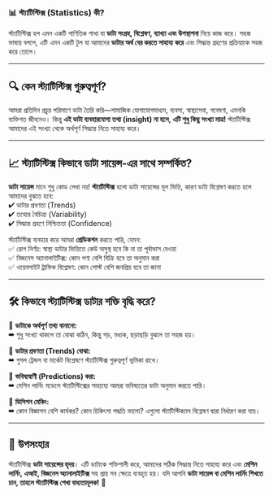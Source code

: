 
### **📊 স্ট্যাটিস্টিক্স (Statistics) কী?**  
স্ট্যাটিস্টিক্স হল এমন একটি গাণিতিক শাখা যা **ডাটা সংগ্রহ, বিশ্লেষণ, ব্যাখ্যা এবং উপস্থাপনা** নিয়ে কাজ করে। সহজ ভাষায় বললে, এটি এমন একটি টুল যা আমাদের **ডাটার অর্থ বের করতে সাহায্য করে** এবং সিদ্ধান্ত গ্রহণের প্রক্রিয়াকে সহজ করে তোলে।  

---

## **🔍 কেন স্ট্যাটিস্টিক্স গুরুত্বপূর্ণ?**  
আমরা প্রতিদিন প্রচুর পরিমাণে ডাটা তৈরি করি—সামাজিক যোগাযোগমাধ্যম, ব্যবসা, স্বাস্থ্যসেবা, গবেষণা, এমনকি ব্যক্তিগত জীবনেও। কিন্তু **এই ডাটা ব্যবহারযোগ্য তথ্য (insight) না হলে, এটি শুধু কিছু সংখ্যা মাত্র!** স্ট্যাটিস্টিক্স আমাদের এই সংখ্যা থেকে অর্থপূর্ণ সিদ্ধান্ত নিতে সাহায্য করে।  

---

## **📈 স্ট্যাটিস্টিক্স কিভাবে ডাটা সায়েন্স-এর সাথে সম্পর্কিত?**  
**ডাটা সায়েন্স** মানে শুধু কোড লেখা নয়! **স্ট্যাটিস্টিক্স** হলো ডাটা সায়েন্সের মূল ভিত্তি, কারণ ডাটা বিশ্লেষণ করতে হলে আমাদের বুঝতে হবে:  
✔ ডাটার প্রবণতা (Trends)  
✔ তথ্যের বৈচিত্র্য (Variability)  
✔ সিদ্ধান্ত গ্রহণে নিশ্চিততা (Confidence)  

স্ট্যাটিস্টিক্স ব্যবহার করে আমরা **প্রেডিকশন** করতে পারি, যেমন:  
✅ রোগ নির্ণয়: স্বাস্থ্য ডাটার ভিত্তিতে কেউ অসুস্থ হবে কি না তা পূর্বাভাস দেওয়া  
✅ বিজনেস অ্যানালাইটিক্স: কোন পণ্য বেশি বিক্রি হবে তা অনুমান করা  
✅ ওয়েবসাইট ট্রাফিক বিশ্লেষণ: কোন পোস্ট বেশি জনপ্রিয় হবে তা জানা  


---

## **🛠 কিভাবে স্ট্যাটিস্টিক্স ডাটার শক্তি বৃদ্ধি করে?**  
📌 **ডাটাকে অর্থপূর্ণ তথ্য বানানো:**  
➡ শুধু সংখ্যা থাকলে তা বোঝা কঠিন, কিন্তু গড়, মধ্যক, ছড়াছড়ি বুঝলে তা সহজ হয়।  

📌 **ডাটার প্রবণতা (Trends) বোঝা:**  
➡ গুগল ট্রেন্ডস বা মার্কেট বিশ্লেষণে স্ট্যাটিস্টিক্স গুরুত্বপূর্ণ ভূমিকা রাখে।  

📌 **ভবিষ্যদ্বাণী (Predictions) করা:**  
➡ মেশিন লার্নিং মডেলে স্ট্যাটিস্টিক্সের সাহায্যে আমরা ভবিষ্যতের ডাটা অনুমান করতে পারি।  

📌 **ডিসিশন মেকিং:**  
➡ কোন বিজ্ঞাপন বেশি কার্যকর? কোন চিকিৎসা পদ্ধতি ভালো? এগুলো স্ট্যাটিস্টিক্যাল বিশ্লেষণ দ্বারা নির্ধারণ করা যায়।  

---

## **🎯 উপসংহার**  
স্ট্যাটিস্টিক্স **ডাটা সায়েন্সের হৃদয়**। এটি ডাটাকে শক্তিশালী করে, আমাদের সঠিক সিদ্ধান্ত নিতে সাহায্য করে এবং **মেশিন লার্নিং, এআই, বিজনেস অ্যানালাইটিক্স** সহ প্রায় সব ক্ষেত্রে ব্যবহৃত হয়। যদি আপনি **ডাটা সায়েন্স বা মেশিন লার্নিং শিখতে চান, তাহলে স্ট্যাটিস্টিক্স শেখা বাধ্যতামূলক!** 🚀  

